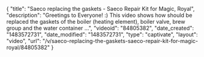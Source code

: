 {
    "title": "Saeco replacing the gaskets - Saeco Repair Kit for Magic, Royal",
    "description": "Greetings to Everyone! :) This video shows how should be replaced the gaskets of the boiler (heating element), boiler valve, brew group and the water container ...",
    "videoid": "84805382",
    "date_created": "1483572731",
    "date_modified": "1483572731",
    "type": "captivate",
    "layout": "video",
    "url": "\/v\/saeco-replacing-the-gaskets-saeco-repair-kit-for-magic-royal\/84805382"
}